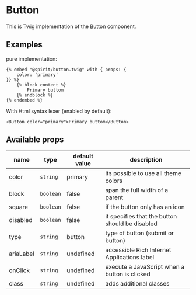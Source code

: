 # Button

This is Twig implementation of the [Button] component.

## Examples
pure implementation:
```twig
{% embed "@spirit/button.twig" with { props: {
    color: 'primary'
}} %}
    {% block content %}
        Primary buttom
    {% endblock %}
{% endembed %}
```

With Html syntax lexer (enabled by default):
```twig
<Button color="primary">Primary buttom</Button>
```

## Available props

| name       | type      | default value | description                                     |
|------------|-----------|---------------|-------------------------------------------------|
| color      | `string`  | primary       | its possible to use all theme colors            |
| block      | `boolean` | false         | span the full width of a parent                 |
| square     | `boolean` | false         | if the button only has an icon                  |
| disabled   | `boolean` | false         | it specifies that the button should be disabled |                                              |
| type       | `string`  | button        | type of button (submit or button)               |
| ariaLabel  | `string`  | undefined     | accessible Rich Internet Applications label     |
| onClick    | `string`  | undefined     | execute a JavaScript when a button is clicked   |
| class      | `string`  | undefined     | adds additional classes                         |

[Button]: https://github.com/lmc-eu/spirit-design-system/tree/main/packages/web/src/components/Button